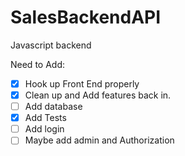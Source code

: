 # SalesBackendAPI
Javascript backend

Need to Add:

- [X] Hook up Front End properly 
- [X] Clean up and Add features back in.
- [ ] Add database
- [X] Add Tests
- [ ] Add login
- [ ] Maybe add admin and Authorization
